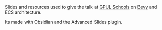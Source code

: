 Slides and resources used to give the talk at [GPUL Schools](https://school.gpul.org/) on [Bevy](https://bevyengine.org/) and ECS architecture.

Its made with Obsidian and the Advanced Slides plugin.
